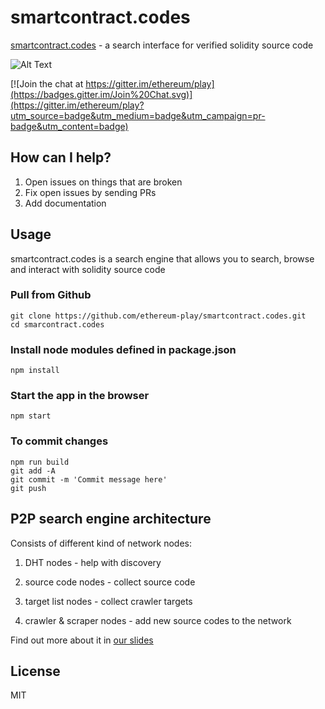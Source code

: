 # smartcontract.codes

[smartcontract.codes](https://ethereum-play.github.io/smartcontract.codes/) - a search interface for verified solidity source code

![Alt Text](https://media.giphy.com/media/kyLlNLMrOYKrTUYBbU/giphy.gif)

[![Join the chat at https://gitter.im/ethereum/play](https://badges.gitter.im/Join%20Chat.svg)](https://gitter.im/ethereum/play?utm_source=badge&utm_medium=badge&utm_campaign=pr-badge&utm_content=badge)

## How can I help?

1. Open issues on things that are broken
2. Fix open issues by sending PRs
3. Add documentation

## Usage

smartcontract.codes is a search engine that allows you to search, browse and interact with solidity source code

### Pull from Github

```
git clone https://github.com/ethereum-play/smartcontract.codes.git
cd smarcontract.codes
```

### Install node modules defined in package.json

```
npm install
```

### Start the app in the browser

```
npm start
```

### To commit changes

```
npm run build
git add -A
git commit -m 'Commit message here'
git push
```

## P2P search engine architecture


Consists of different kind of network nodes:


1. DHT nodes - help with discovery

2. source code nodes - collect source code

3. target list nodes - collect crawler targets

4. crawler & scraper nodes - add new source codes to the network


Find out more about it in [our slides](http://slides.com/serapath/deck-18#/)


## License

MIT
